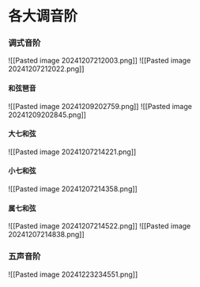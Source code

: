 # 各大调音阶

### 调式音阶

![[Pasted image 20241207212003.png]]
![[Pasted image 20241207212022.png]]

#### 和弦琶音
![[Pasted image 20241209202759.png]]
![[Pasted image 20241209202845.png]]
#### 大七和弦
![[Pasted image 20241207214221.png]]
#### 小七和弦

![[Pasted image 20241207214358.png]]
#### 属七和弦
![[Pasted image 20241207214522.png]]
![[Pasted image 20241207214838.png]]
### 五声音阶
![[Pasted image 20241223234551.png]]